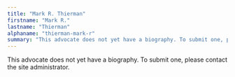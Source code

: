 ```yaml
---
title: "Mark R. Thierman"
firstname: "Mark R."
lastname: "Thierman"
alphaname: "thierman-mark-r"
summary: "This advocate does not yet have a biography. To submit one, please contact the site administrator."
---
```

This advocate does not yet have a biography. To submit one, please contact the site administrator.

